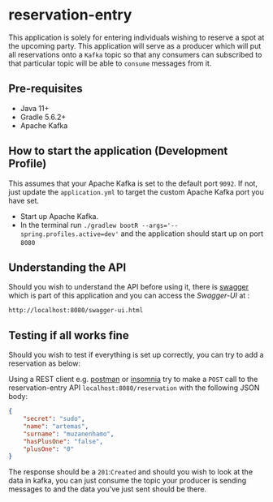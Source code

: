 # reservation-entry

This application is solely for entering individuals wishing to reserve a 
spot at the upcoming party. This application will serve as a producer which will 
put all reservations onto a `Kafka` topic so that any consumers can subscribed
to that particular topic will be able to `consume` messages from it.
  

## Pre-requisites
- Java 11+
- Gradle 5.6.2+
- Apache Kafka

## How to start the application (Development Profile)
This assumes that your Apache Kafka is set to the default port `9092`. If not, just update the `application.yml` to target the
custom Apache Kafka port you have set. 

- Start up Apache Kafka.
- In the terminal run `./gradlew bootR --args='--spring.profiles.active=dev'` and the application should start up on port `8080`

## Understanding the API

Should you wish to understand the API before using it, there is [swagger](https://swagger.io/)
which is part of this application and you can access the _Swagger-UI_ at :

`http://localhost:8080/swagger-ui.html`


## Testing if all works fine
Should you wish to test if everything is set up correctly, you can try to add a reservation as below:

Using a REST client e.g. [postman](https://www.getpostman.com/) or [insomnia](https://insomnia.rest/) try to make 
a `POST` call to the reservation-entry API `localhost:8080/reservation` with the following JSON body:

```json
{
	"secret": "sudo",
	"name": "artemas",
	"surname": "muzanenhamo",
	"hasPlusOne": "false",
	"plusOne": "0"
}
```
The response should be a `201`:`Created` and should you wish to look at the data in kafka, you can just consume the topic 
your producer is sending messages to and the data you've just sent should be there.

